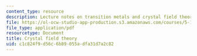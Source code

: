 ```yaml
---
content_type: resource
description: Lecture notes on transition metals and crystal field theory.
file: https://ol-ocw-studio-app-production.s3.amazonaws.com/courses/5-111-principles-of-chemical-science-fall-2008/c1c824f9d56c6b89055adfa31d7a2c82_lecnotes28.pdf
file_type: application/pdf
resourcetype: Document
title: Crystal field theory
uid: c1c824f9-d56c-6b89-055a-dfa31d7a2c82
---
```

